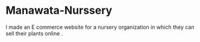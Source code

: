 # Manawata-Nurssery
I made an E commerce website for a nursery organization in which they can sell their plants online .
